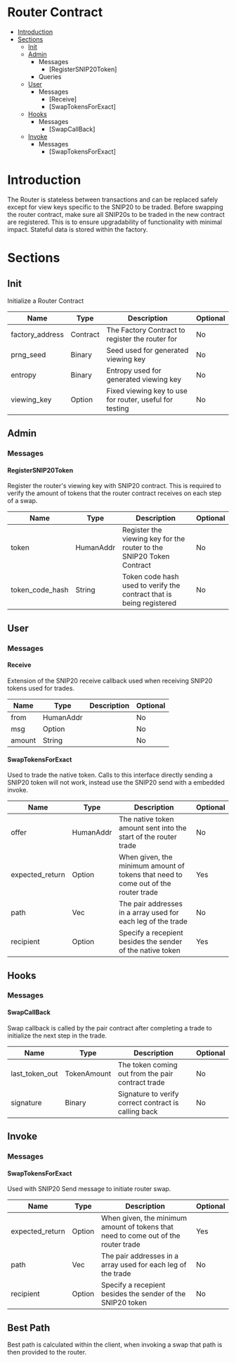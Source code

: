 # Router Contract
* [Introduction](#Introduction)
* [Sections](#Sections)
    * [Init](#Init)
    * [Admin](#Admin)
        * Messages
            * [RegisterSNIP20Token]
        * Queries
    * [User](#User)
        * Messages
            * [Receive]
            * [SwapTokensForExact]
    * [Hooks](#Hooks)
        * Messages
            * [SwapCallBack]
    * [Invoke](#Invoke)
        * Messages
            * [SwapTokensForExact]

# Introduction
The Router is stateless between transactions and can be replaced safely except for view keys specific to the SNIP20 to be traded. Before swapping the router contract, make sure all SNIP20s to be traded in the new contract are registered. This is to ensure upgradability of functionality with minimal impact.
Stateful data is stored within the factory.

# Sections
## Init

Initialize a Router Contract

|Name|Type|Description|Optional|
|-|-|-|-|
|factory_address|Contract|The Factory Contract to register the router for|No|
|prng_seed|Binary|Seed used for generated viewing key|No|
|entropy|Binary|Entropy used for generated viewing key|No|
|viewing_key|Option<ViewingKey>|Fixed viewing key to use for router, useful for testing|No|

## Admin
### Messages
#### RegisterSNIP20Token

Register the router's viewing key with SNIP20 contract. This is required to verify the amount of tokens that the router contract receives on each step of a swap.

|Name|Type|Description|Optional|
|-|-|-|-|
|token|HumanAddr|Register the viewing key for the router to the SNIP20 Token Contract|No|
|token_code_hash|String|Token code hash used to verify the contract that is being registered|No|

## User
### Messages
#### Receive

Extension of the SNIP20 receive callback used when receiving SNIP20 tokens used for trades.

|Name|Type|Description|Optional|
|-|-|-|-|
|from|HumanAddr||No|
|msg|Option<Binary>||No|
|amount|String||No|

#### SwapTokensForExact

Used to trade the native token. Calls to this interface directly sending a SNIP20 token will not work, instead use the SNIP20 send with a embedded invoke.

|Name|Type|Description|Optional|
|-|-|-|-|
|offer|HumanAddr|The native token amount sent into the start of the router trade|No|
|expected_return|Option<Binary>|When given, the minimum amount of tokens that need to come out of the router trade|Yes|
|path|Vec<HumanAddr>|The pair addresses in a array used for each leg of the trade|No|
|recipient|Option<HumanAddr>|Specify a recepient besides the sender of the native token|Yes|
## Hooks
### Messages
#### SwapCallBack

Swap callback is called by the pair contract after completing a trade to initialize the next step in the trade.

|Name|Type|Description|Optional|
|-|-|-|-|
|last_token_out|TokenAmount<HumanAddr>|The token coming out from the pair contract trade|No|
|signature|Binary|Signature to verify correct contract is calling back|No|

## Invoke
### Messages
#### SwapTokensForExact

Used with SNIP20 Send message to initiate router swap.

|Name|Type|Description|Optional|
|-|-|-|-|
|expected_return|Option<Binary>|When given, the minimum amount of tokens that need to come out of the router trade|Yes|
|path|Vec<HumanAddr>|The pair addresses in a array used for each leg of the trade|No|
|recipient|Option<HumanAddr>|Specify a recepient besides the sender of the SNIP20 token|No|

## Best Path
Best path is calculated within the client, when invoking a swap that path is then provided to the router.

